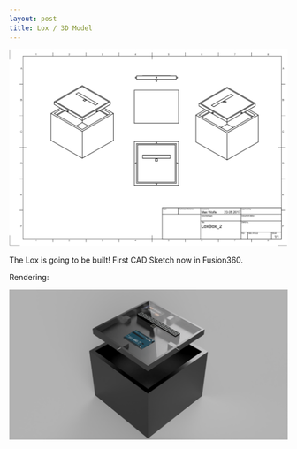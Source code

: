 ```yaml
---
layout: post
title: Lox / 3D Model
---
```


![alt text](/images/loxplan.jpg "Logo Title Text 1")

The Lox is going to be built! First CAD Sketch now in Fusion360.

Rendering:

![alt text](/images/LoxBox_2.png "Logo Title Text 1")
